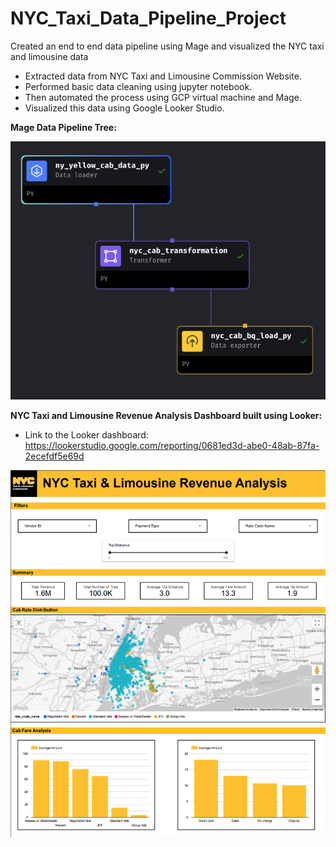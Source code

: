 # NYC_Taxi_Data_Pipeline_Project
Created an end to end data pipeline using Mage and visualized the NYC taxi and limousine data
- Extracted data from NYC Taxi and Limousine Commission Website.
- Performed basic data cleaning using jupyter notebook.
- Then automated the process using GCP virtual machine and Mage.
- Visualized this data using Google Looker Studio.


**Mage Data Pipeline Tree:**

![](https://github.com/ajitjadhav10/NYC_Taxi_Data_Pipeline_Project/blob/325d7037dcddcca8b144d4f14a21bb1f9aa302c1/Mage%20ETL%20Pipeline%20Tree.png)


**NYC Taxi and Limousine Revenue Analysis Dashboard built using Looker:**
- Link to the Looker dashboard: https://lookerstudio.google.com/reporting/0681ed3d-abe0-48ab-87fa-2ecefdf5e69d

![](https://github.com/ajitjadhav10/NYC_Taxi_Data_Pipeline_Project/blob/106ef2794e82b87e59245d55b3563e1ad9eab34f/NYC%20Taxi%20and%20Limousine%20Analysis%20Dashboard.png)


